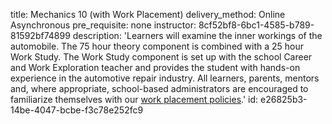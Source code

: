 title: Mechanics 10 (with Work Placement)
delivery_method: Online Asynchronous
pre_requisite: none
instructor: 8cf52bf8-6bc1-4585-b789-81592bf74899
description: 'Learners will examine the inner workings of the automobile. The 75 hour theory component is combined with a 25 hour Work Study. The Work Study component is set up with the school Career and Work Exploration teacher and provides the student with hands-on experience in the automotive repair industry. All learners, parents, mentors and, where appropriate, school-based administrators are encouraged to familiarize themselves with our <a href="/courses/paa-work-placement">work placement policies</a>.'
id: e26825b3-14be-4047-bcbe-f3c78e252fc9
